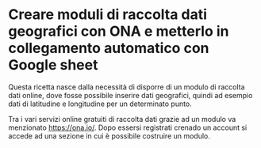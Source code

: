 Creare moduli di raccolta dati geografici con ONA e metterlo in collegamento automatico con Google sheet
========================================================================================================

Questa ricetta nasce dalla necessità di disporre di un modulo di raccolta dati online, dove fosse possibile inserire dati geografici, quindi ad esempio dati di latitudine e longitudine per un determinato punto.

Tra i vari servizi online gratuiti di raccolta dati grazie ad un modulo va menzionato https://ona.io/.
Dopo essersi registrati crenado un account si accede ad una sezione in cui è possibile costruire un modulo.
